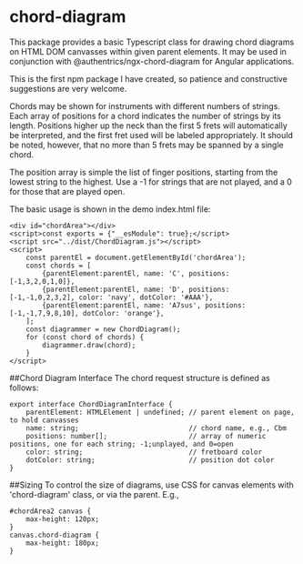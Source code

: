 # chord-diagram
This package provides a basic Typescript class for drawing chord diagrams on HTML DOM canvasses within given parent elements.
It may be used in conjunction with @authentrics/ngx-chord-diagram for Angular applications.

This is the first npm package I have created, so patience and constructive suggestions are very welcome.

Chords may be shown for instruments with different numbers of strings.  Each array of positions for a chord indicates
the number of strings by its length.  Positions higher up the neck than the first 5 frets will 
automatically be interpreted, and the first fret used will be labeled appropriately.  It should be noted, however, that no
more than 5 frets may be spanned by a single chord.

The position array is simple the list of finger positions, starting from the lowest string to the highest.
Use a -1 for strings that are not played, and a 0 for those that are played open.

The basic usage is shown in the demo index.html file:

```
<div id="chordArea"></div>
<script>const exports = {"__esModule": true};</script>
<script src="../dist/ChordDiagram.js"></script>
<script>
	const parentEl = document.getElementById('chordArea');
	const chords = [
		{parentElement:parentEl, name: 'C', positions: [-1,3,2,0,1,0]},
		{parentElement:parentEl, name: 'D', positions: [-1,-1,0,2,3,2], color: 'navy', dotColor: '#AAA'},
		{parentElement:parentEl, name: 'A7sus', positions: [-1,-1,7,9,8,10], dotColor: 'orange'},
	];
	const diagrammer = new ChordDiagram();
	for (const chord of chords) {
		diagrammer.draw(chord);
	}
</script>
```
##Chord Diagram Interface
The chord request structure is defined as follows:
```
export interface ChordDiagramInterface {
    parentElement: HTMLElement | undefined; // parent element on page, to hold canvasses
    name: string;                           // chord name, e.g., Cbm
    positions: number[];                    // array of numeric positions, one for each string; -1;unplayed, and 0=open
    color: string;                          // fretboard color
    dotColor: string;                       // position dot color
}
```
##Sizing
To control the size of diagrams, use CSS for canvas elements with 'chord-diagram' class, or via the parent.  E.g.,
```
#chordArea2 canvas {
    max-height: 120px;
}
canvas.chord-diagram {
    max-height: 180px;
}
```
